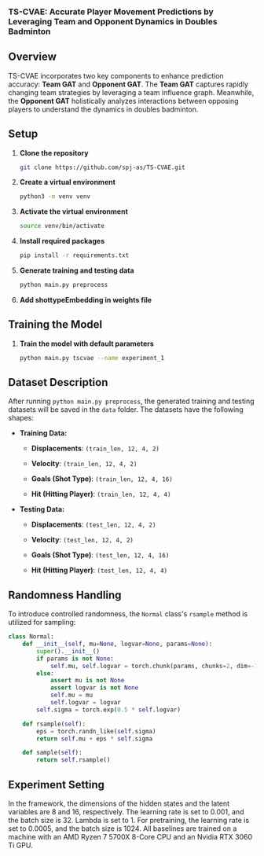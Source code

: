 ### TS-CVAE: Accurate Player Movement Predictions by Leveraging Team and Opponent Dynamics in Doubles Badminton

## Overview
TS-CVAE incorporates two key components to enhance prediction accuracy: **Team GAT** and **Opponent GAT**. The **Team GAT** captures rapidly changing team strategies by leveraging a team influence graph. Meanwhile, the **Opponent GAT** holistically analyzes interactions between opposing players to understand the dynamics in doubles badminton.

## Setup

1. **Clone the repository**
    ```bash
    git clone https://github.com/spj-as/TS-CVAE.git
    ```

2. **Create a virtual environment**
   ```bash
   python3 -m venv venv
   ```

3. **Activate the virtual environment**
   ```bash
   source venv/bin/activate
   ```

4. **Install required packages**
   ```bash
   pip install -r requirements.txt
   ```

5. **Generate training and testing data**
   ```bash
   python main.py preprocess
   ```
6. **Add shottypeEmbedding in weights file**

## Training the Model

1. **Train the model with default parameters**
    ```bash
    python main.py tscvae --name experiment_1 
    ```

## Dataset Description

After running `python main.py preprocess`, the generated training and testing datasets will be saved in the `data` folder. The datasets have the following shapes:

- **Training Data:**
  
  - **Displacements**: `(train_len, 12, 4, 2)`
  
  - **Velocity**: `(train_len, 12, 4, 2)`
  
  - **Goals (Shot Type)**: `(train_len, 12, 4, 16)`
  
  - **Hit (Hitting Player)**: `(train_len, 12, 4, 4)`

- **Testing Data:**

  - **Displacements**: `(test_len, 12, 4, 2)`
  
  - **Velocity**: `(test_len, 12, 4, 2)`
  
  - **Goals (Shot Type)**: `(test_len, 12, 4, 16)`
  
  - **Hit (Hitting Player)**: `(test_len, 12, 4, 4)`

## Randomness Handling

To introduce controlled randomness, the `Normal` class's `rsample` method is utilized for sampling:

```python
class Normal:
    def __init__(self, mu=None, logvar=None, params=None):
        super().__init__()
        if params is not None:
            self.mu, self.logvar = torch.chunk(params, chunks=2, dim=-1)
        else:
            assert mu is not None
            assert logvar is not None
            self.mu = mu
            self.logvar = logvar
        self.sigma = torch.exp(0.5 * self.logvar)

    def rsample(self):
        eps = torch.randn_like(self.sigma)
        return self.mu + eps * self.sigma

    def sample(self):
        return self.rsample()
```
## Experiment Setting 
In the framework, the dimensions of the hidden states and the latent variables are 8 and 16, respectively. The learning rate is set to 0.001, and the batch size is 32. Lambda is set to 1. For pretraining, the learning rate is set to 0.0005, and the batch size is 1024. All baselines are trained on a machine with an AMD Ryzen 7 5700X 8-Core CPU and an Nvidia RTX 3060 Ti GPU.
